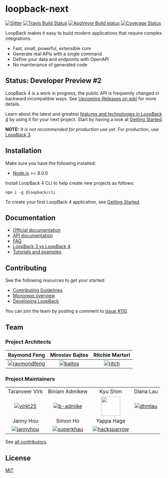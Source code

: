 # loopback-next

[![Gitter](https://img.shields.io/gitter/room/nwjs/nw.js.svg)](https://gitter.im/strongloop/loopback) [![Travis Build Status](https://travis-ci.org/strongloop/loopback-next.svg?branch=master)](https://travis-ci.org/strongloop/loopback-next) [![AppVeyor Build status](https://ci.appveyor.com/api/projects/status/3v1qmusv168a0kb0/branch/master?svg=true)](https://ci.appveyor.com/project/bajtos/loopback-next/branch/master) [![Coverage Status](https://coveralls.io/repos/github/strongloop/loopback-next/badge.svg?branch=master)](https://coveralls.io/github/strongloop/loopback-next?branch=master)

LoopBack makes it easy to build modern applications that require complex
integrations.

- Fast, small, powerful, extensible core
- Generate real APIs with a single command
- Define your data and endpoints with OpenAPI
- No maintenance of generated code

## Status: Developer Preview #2

LoopBack 4 is a work in progress, the public API is frequently changed in
backward incompatible ways. See
[Upcoming-Releases on wiki](https://github.com/strongloop/loopback-next/wiki/Upcoming-Releases)
for more details.

Learn about the latest and greatest
[features and technologies in LoopBack 4](https://loopback.io/doc/en/lb4/Crafting-LoopBack-4.html)
by using it for your next project. Start by having a look at
[Getting Started](https://loopback.io/doc/en/lb4/Getting-started.html).

**NOTE:** _It is not recommended for production use yet._ For production, use
[LoopBack 3](https://loopback.io/doc/en/lb3/index.html).

## Installation

Make sure you have the following installed:

- [Node.js](https://nodejs.org/en/download/) >= 8.0.0

Install LoopBack 4 CLI to help create new projects as follows:

```shell
npm i -g @loopback/cli
```

To create your first LoopBack 4 application, see
[Getting Started](http://loopback.io/doc/en/lb4/Getting-started.html).

## Documentation

- [Official documentation](http://loopback.io/doc/en/lb4/)
- [API documentation](http://apidocs.loopback.io/#LoopBack4)
- [FAQ](http://loopback.io/doc/en/lb4/FAQ.html)
- [LoopBack 3 vs LoopBack 4](http://loopback.io/doc/en/lb4/LoopBack-3.x.html)
- [Tutorials and examples](http://loopback.io/doc/en/lb4/Examples-and-tutorials.html)

## Contributing

See the following resources to get your started:

- [Contributing Guidelines](./docs/CONTRIBUTING.md)
- [Monorepo overview](./docs/site/MONOREPO.md)
- [Developing LoopBack](./docs/site/DEVELOPING.md)

You can join the team by posting a comment to
[issue #110](https://github.com/strongloop/loopback-next/issues/110).

## Team

### Project Architects

|                   Raymond Feng                  |            Miroslav Bajtos            |           Ritchie Martori           |
| :---------------------------------------------: | :-----------------------------------: | :---------------------------------: |
| [![raymondfeng]](http://github.com/raymondfeng) | [![bajtos]](http://github.com/bajtos) | [![ritch]](http://github.com/ritch) |

### Project Maintainers

|                                           |                                             |                                                                                                              |                                       |
| :---------------------------------------: | :-----------------------------------------: | :----------------------------------------------------------------------------------------------------------: | :-----------------------------------: |
|               Taranveer Virk              |                Biniam Admikew               |                                                   Kyu Shim                                                   |               Diana Lau               |
|  [![virkt25]](http://github.com/virkt25)  |  [![b-admike]](http://github.com/b-admike)  | [<img src="https://avatars3.githubusercontent.com/u/18518689?v=3&s=60" height=60>](http://github.com/shimks) | [![dhmlau]](http://github.com/dhmlau) |
|                 Janny Hou                 |                   Simon Ho                  |       Yappa Hage                                                                                                      |                                       |
| [![jannyhou]](http://github.com/jannyHou) | [![superkhau]](http://github.com/superkhau) | [![hacksparrow]](https://github.com/hacksparrow)                                                                                                             |                                       |

See
[all contributors](https://github.com/strongloop/loopback-next/graphs/contributors).

## License

[MIT](LICENSE)

[raymondfeng]: https://avatars0.githubusercontent.com/u/540892?v=3&s=60

[bajtos]: https://avatars2.githubusercontent.com/u/1140553?v=3&s=60

[ritch]: https://avatars2.githubusercontent.com/u/462228?v=3&s=60

[b-admike]: https://avatars0.githubusercontent.com/u/13950637?v=3&s=60

[dhmlau]: https://avatars2.githubusercontent.com/u/25489897?v=3&s=60

[jannyhou]: https://avatars2.githubusercontent.com/u/12554153?v=3&s=60

[superkhau]: https://avatars1.githubusercontent.com/u/1617364?v=3&s=60

[loay]: https://avatars3.githubusercontent.com/u/1986928?v=3&s=60

[virkt25]: https://avatars1.githubusercontent.com/u/3311536?v=3&s=60

[hacksparrow]: https://avatars2.githubusercontent.com/u/950112?v=3&s=60
